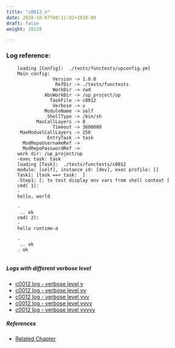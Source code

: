 ```yaml
---
title: "c0012_v"
date: 2020-10-07T00:11:02+1010:00
draft: false
weight: 10120

---
```


### Log reference: <no value>

```
    loading [Config]:  ./tests/functests/upconfig.yml
    Main config:
                 Version -> 1.0.0
                  RefDir -> ./tests/functests
                 WorkDir -> cwd
              AbsWorkDir -> /up_project/up
                TaskFile -> c0012
                 Verbose -> v
              ModuleName -> self
               ShellType -> /bin/sh
           MaxCallLayers -> 8
                 Timeout -> 3600000
     MaxModuelCallLayers -> 256
               EntryTask -> task
      ModRepoUsernameRef -> 
      ModRepoPasswordRef -> 
    work dir: /up_project/up
    -exec task: task
    loading [Task]:  ./tests/functests/c0012
    module: [self], instance id: [dev], exec profile: []
    Task1: [task ==> task:  ]
    -Step1: [: to test display env vars from shell context ]
    cmd( 1):
    -
    hello, world
    
    -
     .. ok
    cmd( 2):
    -
    hello runtime-a
    
    -
     .. ok
    . ok
    
```

##### Logs with different verbose level
* [c0012 log - verbose level v](../../logs/c0012_v)
* [c0012 log - verbose level vv](../../logs/c0012_vv)
* [c0012 log - verbose level vvv](../../logs/c0012_vvv)
* [c0012 log - verbose level vvvv](../../logs/c0012_vvvv)
* [c0012 log - verbose level vvvvv](../../logs/c0012_vvvvv)

##### References
* [Related Chapter](../../vars/c0012)

